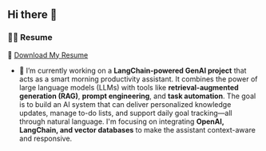 ## Hi there 👋
### 👨‍💻 Resume
📄 [Download My Resume](https://github.com/sayed-ashfaq/sayed-ashfaq/blob/main/Sayed-ashfaq-DS-Resume.pdf)

- 🔭 I’m currently working on a **LangChain-powered GenAI project** that acts as a smart morning productivity assistant. It combines the power of large language models (LLMs) with tools like **retrieval-augmented generation (RAG)**, **prompt engineering**, and **task automation**. The goal is to build an AI system that can deliver personalized knowledge updates, manage to-do lists, and support daily goal tracking—all through natural language. I'm focusing on integrating **OpenAI, LangChain, and vector databases** to make the assistant context-aware and responsive.


<!--
**sayed-ashfaq/sayed-ashfaq** is a ✨ _special_ ✨ repository because its `README.md` (this file) appears on your GitHub profile.

Here are some ideas to get you started:

- 🔭 I’m currently working on ...
- 🌱 I’m currently learning ...
- 👯 I’m looking to collaborate on ...
- 🤔 I’m looking for help with ...
- 💬 Ask me about ...
- 📫 How to reach me: ...
- 😄 Pronouns: ...
- ⚡ Fun fact: ...
-->
